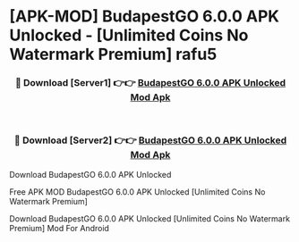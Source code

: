 # [APK-MOD] BudapestGO 6.0.0 APK Unlocked - [Unlimited Coins No Watermark Premium] rafu5



<div align="center">
<h3>🔴 Download [Server1] 👉👉 <a href="https://momento.my/?title=BudapestGO_6.0.0_APK_Unlocked">BudapestGO 6.0.0 APK Unlocked Mod Apk</a></h3><br>

<h3>🔴 Download [Server2] 👉👉 <a href="https://momento.my/?title=BudapestGO_6.0.0_APK_Unlocked">BudapestGO 6.0.0 APK Unlocked Mod Apk</a></h3>
</div>



Download BudapestGO 6.0.0 APK Unlocked 

Free APK MOD BudapestGO 6.0.0 APK Unlocked [Unlimited Coins No Watermark Premium]

Download BudapestGO 6.0.0 APK Unlocked [Unlimited Coins No Watermark Premium] Mod For Android
